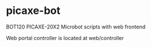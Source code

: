picaxe-bot
==========

BOT120 PICAXE-20X2 Microbot scripts with web frontend


Web portal controller is located at web/controller

